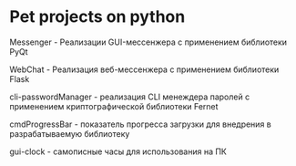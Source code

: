 # Pet projects on python
Messenger - Реализации GUI-мессенжера с применением библиотеки PyQt


WebChat - Реализация веб-мессенжера с применением библиотеки Flask


cli-passwordManager - реализация CLI менеждера паролей с применением криптографической библиотеки Fernet


cmdProgressBar - показатель прогресса загрузки для внедрения в разрабатываемую библиотеку


gui-clock - самописные часы для использования на ПК
